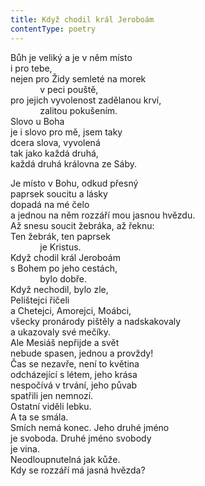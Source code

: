 ```yaml
---
title: Když chodil král Jeroboám
contentType: poetry
---
```


<section>

Bůh je veliký a je v něm místo  
i pro tebe,  
nejen pro Židy semleté na morek  
            v peci pouště,  
pro jejich vyvolenost zadělanou krví,  
            zalitou pokušením.  
Slovo u Boha  
je i slovo pro mě, jsem taky  
dcera slova, vyvolená  
tak jako každá druhá,  
každá druhá královna ze Sáby.

</section>

<section>

Je místo v Bohu, odkud přesný  
paprsek soucitu a lásky  
dopadá na mé čelo  
a jednou na něm rozzáří mou jasnou hvězdu.  
Až snesu soucit žebráka, až řeknu:  
Ten žebrák, ten paprsek  
            je Kristus.  
Když chodil král Jeroboám  
s Bohem po jeho cestách,  
            bylo dobře.  
Když nechodil, bylo zle,  
Pelištejci řičeli  
a Chetejci, Amorejci, Moábci,  
všecky pronárody pištěly a nadskakovaly  
a ukazovaly své mečíky.  
Ale Mesiáš nepřijde a svět  
nebude spasen, jednou a provždy!  
Čas se nezavře, není to květina  
odcházející s létem, jeho krása  
nespočívá v trvání, jeho půvab  
spatřili jen nemnozí.  
Ostatní viděli lebku.  
A ta se smála.  
Smích nemá konec. Jeho druhé jméno  
je svoboda. Druhé jméno svobody  
je vina.  
Neodloupnutelná jak kůže.  
Kdy se rozzáří má jasná hvězda?

</section>
